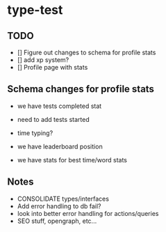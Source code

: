 # type-test

## TODO

- [] Figure out changes to schema for profile stats
- [] add xp system?
- [] Profile page with stats

## Schema changes for profile stats

- we have tests completed stat
- need to add tests started
- time typing?

- we have leaderboard position
- we have stats for best time/word stats

## Notes

- CONSOLIDATE types/interfaces
- Add error handling to db fail?
- look into better error handling for actions/queries
- SEO stuff, opengraph, etc...
